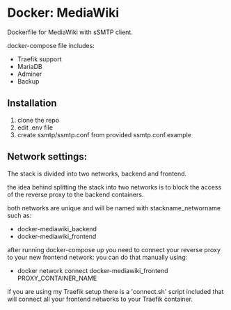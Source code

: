 # Docker: MediaWiki
Dockerfile for MediaWiki with sSMTP client.

docker-compose file includes:
 - Traefik support
 - MariaDB
 - Adminer
 - Backup

## Installation
1. clone the repo
2. edit .env file
3. create ssmtp/ssmtp.conf from provided ssmtp.conf.example

## Network settings:
The stack is divided into two networks, backend and frontend.

the idea behind splitting the stack into two networks
is to block the access of the reverse proxy to the backend containers.

both networks are unique and will be named with stackname_networname such as:

- docker-mediawiki_backend
- docker-mediawiki_frontend

after running docker-compose up you need to connect your reverse proxy to your new frontend network:
 you can do that manually using:
 - docker network connect docker-mediawiki_frontend PROXY_CONTAINER_NAME

if you are using my Traefik setup there is a 'connect.sh' script included
that will connect all your frontend networks to your Traefik container.
